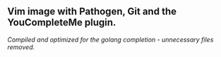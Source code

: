 **Vim image with Pathogen, Git and the YouCompleteMe plugin.**
--------------------------------------------
*Compiled and optimized for the golang completion - unnecessary files removed.*
